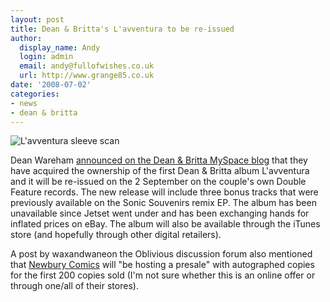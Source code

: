 ```yaml
---
layout: post
title: Dean & Britta's L'avventura to be re-issued
author:
  display_name: Andy
  login: admin
  email: andy@fullofwishes.co.uk
  url: http://www.grange85.co.uk
date: '2008-07-02'
categories:
- news
- dean & britta
---
```

<div class="imagebox-a"><img src="https://media.fullofwishes.co.uk/07-dean_and_britta/sleeves/dab_lavventura.jpg" alt="L'avventura sleeve scan"/></div>
<p>Dean Wareham <a href="http://blog.myspace.com/index.cfm?fuseaction=blog.view&friendID=23842982&blogID=410954468">announced on the Dean & Britta MySpace blog</a> that they have acquired the ownership of the first Dean & Britta album L'avventura and it will be re-issued on the 2 September on the couple's own Double Feature records. The new release will include three bonus tracks that were previously available on the Sonic Souvenirs remix EP. The album has been unavailable since Jetset went under and has been exchanging hands for inflated prices on eBay. The album will also be available through the iTunes store (and hopefully through other digital retailers).</p>
<p>A post by waxandwaneon the Oblivious discussion forum also mentioned that <a href="http://www.newburycomics.com/">Newbury Comics</a> will "be hosting a presale" with autographed copies for the first 200 copies sold (I'm not sure whether this is an online offer or through one/all of their stores).</p>
